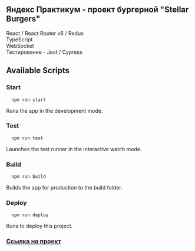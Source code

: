 ## Яндекс Практикум - проект бургерной "Stellar Burgers"

React / React Router v6 / Redux \
TypeScript \
WebSocket \
Тестирование - Jest / Cypress

## Available Scripts

### Start

```
  npm run start
```

Runs the app in the development mode.

### Test

```
  npm run test
```

Launches the test runner in the interactive watch mode.

### Build

```
  npm run build
```

Builds the app for production to the build folder.

### Deploy

```
  npm run deploy
```

Runs to deploy this project.

###  [Ссылка на проект](https://stellar-burgers-git-main-aatvel.vercel.app/) 
